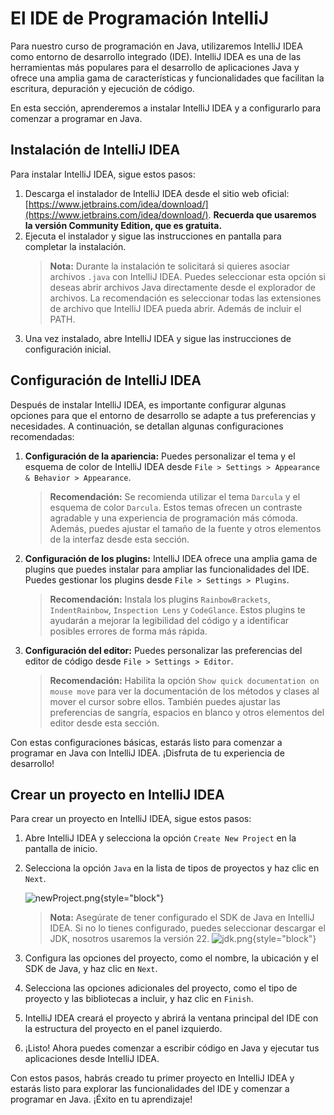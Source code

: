 # El IDE de Programación IntelliJ

Para nuestro curso de programación en Java, utilizaremos IntelliJ IDEA como entorno de desarrollo integrado (IDE).
IntelliJ IDEA es una de las herramientas más populares para el desarrollo de aplicaciones Java y ofrece una amplia gama
de características y funcionalidades que facilitan la escritura, depuración y ejecución de código.

En esta sección, aprenderemos a instalar IntelliJ IDEA y a configurarlo para comenzar a programar en Java.

## Instalación de IntelliJ IDEA

Para instalar IntelliJ IDEA, sigue estos pasos:

1. Descarga el instalador de IntelliJ IDEA desde el sitio web
   oficial: [https://www.jetbrains.com/idea/download/](https://www.jetbrains.com/idea/download/).
   **Recuerda que usaremos la versión Community Edition, que es gratuita.**
2. Ejecuta el instalador y sigue las instrucciones en pantalla para completar la instalación.
   > **Nota:** Durante la instalación te solicitará si quieres asociar archivos `.java` con IntelliJ IDEA. Puedes
   > seleccionar esta opción si deseas abrir archivos Java directamente desde el explorador de archivos.
   > La recomendación es seleccionar todas las extensiones de archivo que IntelliJ IDEA pueda abrir. Además de incluir
   > el PATH.
3. Una vez instalado, abre IntelliJ IDEA y sigue las instrucciones de configuración inicial.

## Configuración de IntelliJ IDEA

Después de instalar IntelliJ IDEA, es importante configurar algunas opciones para que el entorno de desarrollo se
adapte a tus preferencias y necesidades. A continuación, se detallan algunas configuraciones recomendadas:

1. **Configuración de la apariencia:** Puedes personalizar el tema y el esquema de color de IntelliJ IDEA desde
   `File > Settings > Appearance & Behavior > Appearance`.
   > **Recomendación:** Se recomienda utilizar el tema `Darcula` y el esquema de color `Darcula`.
   > Estos temas ofrecen un contraste agradable y una experiencia de programación más cómoda.
   > Además, puedes ajustar el tamaño de la fuente y otros elementos de la interfaz desde esta sección.
2. **Configuración de los plugins:** IntelliJ IDEA ofrece una amplia gama de plugins que puedes instalar para
   ampliar las funcionalidades del IDE. Puedes gestionar los plugins desde `File > Settings > Plugins`.
   > **Recomendación:** Instala los plugins `RainbowBrackets`, `IndentRainbow`, `Inspection Lens` y `CodeGlance`.
   > Estos plugins te ayudarán a mejorar la legibilidad del código y a identificar posibles errores de forma más
   > rápida.
3. **Configuración del editor:** Puedes personalizar las preferencias del editor de código desde `File > Settings >
   Editor`.
   > **Recomendación:** Habilita la opción `Show quick documentation on mouse move` para ver la documentación de los
   > métodos y clases al mover el cursor sobre ellos.
   > También puedes ajustar las preferencias de sangría, espacios en blanco y otros elementos del editor desde esta
   > sección.

Con estas configuraciones básicas, estarás listo para comenzar a programar en Java con IntelliJ IDEA. ¡Disfruta de tu
experiencia de desarrollo!

## Crear un proyecto en IntelliJ IDEA

Para crear un proyecto en IntelliJ IDEA, sigue estos pasos:

1. Abre IntelliJ IDEA y selecciona la opción `Create New Project` en la pantalla de inicio.
2. Selecciona la opción `Java` en la lista de tipos de proyectos y haz clic en `Next`.

   ![newProject.png](newProject.png){style="block"}

   > **Nota:** Asegúrate de tener configurado el SDK de Java en IntelliJ IDEA. Si no lo tienes configurado, puedes
   > seleccionar descargar el JDK, nosotros usaremos la versión 22.
   > ![jdk.png](jdk.png){style="block"}
3. Configura las opciones del proyecto, como el nombre, la ubicación y el SDK de Java, y haz clic en `Next`.
4. Selecciona las opciones adicionales del proyecto, como el tipo de proyecto y las bibliotecas a incluir, y haz clic
   en `Finish`.
5. IntelliJ IDEA creará el proyecto y abrirá la ventana principal del IDE con la estructura del proyecto en el panel
   izquierdo.
6. ¡Listo! Ahora puedes comenzar a escribir código en Java y ejecutar tus aplicaciones desde IntelliJ IDEA.

Con estos pasos, habrás creado tu primer proyecto en IntelliJ IDEA y estarás listo para explorar las funcionalidades
del IDE y comenzar a programar en Java. ¡Éxito en tu aprendizaje!